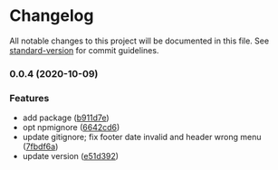 # Changelog

All notable changes to this project will be documented in this file. See [standard-version](https://github.com/conventional-changelog/standard-version) for commit guidelines.

### 0.0.4 (2020-10-09)


### Features

* add package ([b911d7e](https://github.com/MatchaDog/dumi-theme-hans/commit/b911d7e7a5801d5968fd9a1bf5c77aeab4bde852))
* opt npmignore ([6642cd6](https://github.com/MatchaDog/dumi-theme-hans/commit/6642cd67b9e5e5162d4528079c3503a1739b7b2d))
* update gitignore; fix footer date invalid and header wrong menu ([7fbdf6a](https://github.com/MatchaDog/dumi-theme-hans/commit/7fbdf6ad3c3ad0f2b80a378887aca2bffbbfb479))
* update version ([e51d392](https://github.com/MatchaDog/dumi-theme-hans/commit/e51d39290f49863701c4ef709f9d727f17b68da2))
